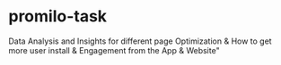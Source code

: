 # promilo-task
Data Analysis and Insights for different page Optimization &amp; How to get more user install &amp; Engagement from the App &amp; Website"
